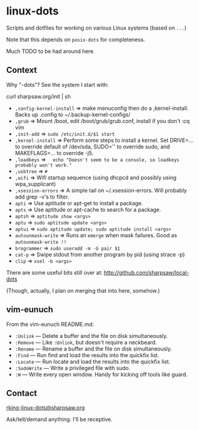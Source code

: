 linux-dots
==========

Scripts and dotfiles for working on various Linux systems (based on `...`)

Note that this depends on `posix-dots` for completeness.

Much TODO to be had around here.

Context
-------

Why "-dots"?  See the system I start with:

  curl sharpsaw.org/init | sh

<!--
Requires: https://github.com/sharpsaw/perl-dots (for its bin/bin-docs)
Update by having sharpsaw/perl-dots then Y@" on the next line:
jjV}k!bin-docs
-->
* `,config-kernel-install` ⇒ make menuconfig then do a ,kernel-install. Backs up .config to ~/.backup-kernel-configs/
* `,grub` ⇒ Mount /boot, edit /boot/grub/grub.conf, install if you don't :cq vim
* `,init-add` ⇒ `sudo /etc/init.d/$1 start`
* `,kernel-install` ⇒ Perform some steps to install a kernel. Set DRIVE=… to override default of /dev/sda, SUDO='' to override sudo, and MAKEFLAGS=… to override -j5.
* `,loadkeys` ⇒ `  echo "Doesn't seem to be a console, so loadkeys probably won't work."`
* `,usbtree` ⇒ `#`
* `,wifi` ⇒ Wifi startup sequence (using dhcpcd and possibly using wpa_supplicant)
* `,xsession-errors` ⇒ A simple tail on ~/.xsession-errors. Will probably add grep -v's to filter.
* `apti` ⇒ Use aptitude or apt-get to install a package.
* `apts` ⇒ Use aptitude or apt-cache to search for a package.
* `aptsh` ⇒ `aptitude show <args>`
* `aptu` ⇒ `sudo aptitude update <args>`
* `aptui` ⇒ `sudo aptitude update; sudo aptitude install <args>`
* `autounmask-write` ⇒ Runs an `emerge` when mask failures. Good as `autounmask-write !!`
* `brogrammer` ⇒ `sudo useradd -m -G pair $1`
* `cat-p` ⇒ Swipe stdout from another program by pid (using strace -p)
* `clip` ⇒ `xsel -b <args>`

There are some useful bits still over at: http://github.com/sharpsaw/local-dots

(Though, actually, I plan on merging that into here, somehow.)

vim-eunuch
----------

 From the vim-eunuch README.md:

 - `:Unlink` — Delete a buffer and the file on disk simultaneously.
 - `:Remove` — Like `:Unlink`, but doesn't require a neckbeard.
 - `:Rename` — Rename a buffer and the file on disk simultaneously.
 - `:Find` — Run find and load the results into the quickfix list.
 - `:Locate` — Run locate and load the results into the quickfix list.
 - `:SudoWrite` — Write a privileged file with sudo.
 - `:W` — Write every open window. Handy for kicking off tools like guard.

Contact
-------

rking-linux-dots@sharpsaw.org

Ask/tell/demand anything. I'll be receptive.
